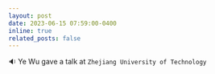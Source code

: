 ```yaml
---
layout: post
date: 2023-06-15 07:59:00-0400 
inline: true
related_posts: false
---
```


 :sound: Ye Wu gave a talk at `Zhejiang University of Technology`  
